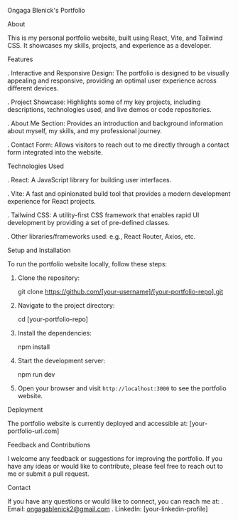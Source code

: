 Ongaga Blenick's Portfolio

About

This is my personal portfolio website, built using React, Vite, and Tailwind CSS. It showcases my skills, projects, and experience as a developer.

Features

. Interactive and Responsive Design: The portfolio is designed to be visually appealing and responsive, providing an optimal user experience across different devices.

. Project Showcase: Highlights some of my key projects, including descriptions, technologies used, and live demos or code repositories.

. About Me Section: Provides an introduction and background information about myself, my skills, and my professional journey.

. Contact Form: Allows visitors to reach out to me directly through a contact form integrated into the website.

Technologies Used

. React: A JavaScript library for building user interfaces.

. Vite: A fast and opinionated build tool that provides a modern development experience for React projects.

. Tailwind CSS: A utility-first CSS framework that enables rapid UI development by providing a set of pre-defined classes.

. Other libraries/frameworks used: e.g., React Router, Axios, etc.

Setup and Installation

To run the portfolio website locally, follow these steps:

1. Clone the repository:

   git clone https://github.com/[your-username]/[your-portfolio-repo].git
   
2. Navigate to the project directory:
   
   cd [your-portfolio-repo]

3. Install the dependencies:

   npm install

4. Start the development server:

   npm run dev

5. Open your browser and visit `http://localhost:3000` to see the portfolio website.

Deployment

The portfolio website is currently deployed and accessible at: [your-portfolio-url.com]

Feedback and Contributions

I welcome any feedback or suggestions for improving the portfolio. If you have any ideas or would like to contribute, please feel free to reach out to me or submit a pull request.

Contact

If you have any questions or would like to connect, you can reach me at:
. Email: ongagablenick2@gmail.com
. LinkedIn: [your-linkedin-profile]